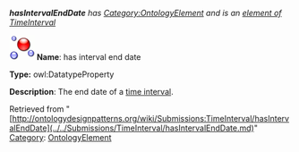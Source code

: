 ___hasIntervalEndDate__ has [Category:OntologyElement](../../Category/OntologyElement.md "Category:OntologyElement") and is an [element of](../../Property/ElementOf.md "Property:ElementOf") [TimeInterval](../../Submissions/TimeInterval.md "Submissions:TimeInterval")_


  




[![DatatypeProperty](../../images/thumb/a/a5/DatatypeProperty.gif/45px-DatatypeProperty.gif)](../../Image/DatatypeProperty.gif.md "DatatypeProperty")
__Name__: has interval end date 


__Type:__ owl:DatatypeProperty 


__Description__: The end date of a  [time interval](../../Submissions/SmartHome_TimeInterval.md "Submissions:TimeInterval/TimeInterval"). 





Retrieved from "[http://ontologydesignpatterns.org/wiki/Submissions:TimeInterval/hasIntervalEndDate](../../Submissions/TimeInterval/hasIntervalEndDate.md)"
 [Category](http://ontologydesignpatterns.org/wiki/Special:Categories "Special:Categories"): [OntologyElement](../../Category/OntologyElement.md "Category:OntologyElement")